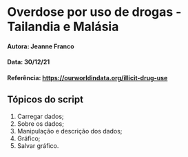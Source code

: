 # Overdose por uso de drogas - Tailandia e Malásia

#### Autora: Jeanne Franco
#### Data: 30/12/21
#### Referência: https://ourworldindata.org/illicit-drug-use

## Tópicos do script

1. Carregar dados;
2. Sobre os dados;
3. Manipulação e descrição dos dados;
4. Gráfico;
5. Salvar gráfico.
